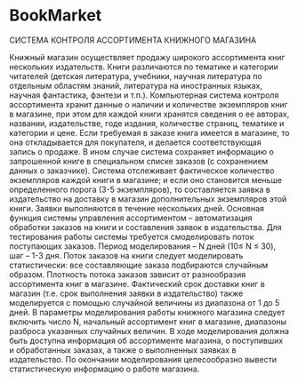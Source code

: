 # BookMarket
СИСТЕМА КОНТРОЛЯ АССОРТИМЕНТА КНИЖНОГО МАГАЗИНА

Книжный магазин осуществляет продажу широкого ассортимента книг 
нескольких издательств. Книги различаются по тематике и категории читателей 
(детская литература, учебники, научная литература по отдельным областям 
знаний, литература на иностранных языках, научная фантастика, фэнтези и т.п.). 
Компьютерная система контроля ассортимента хранит данные о наличии 
и количестве экземпляров книг в магазине, при этом для каждой книги хранятся 
сведения о ее авторах, названии, издательстве, годе издания, количестве 
страниц, тематике и категории и цене.
Если требуемая в заказе книга имеется в магазине, то она 
откладывается для покупателя, и делается соответствующая запись о продаже. В 
ином случае система сохраняет информацию о запрошенной книге в 
специальном списке заказов (с сохранением данных о заказчике).
Система отслеживает фактическое количество экземпляров каждой книги 
в магазине; и если оно становится меньше определенного порога (3-5 
экземпляров), то составляется заявка в издательство на доставку в магазин 
дополнительных экземпляров этой книги. Заявки выполняются в течение нескольких дней.
Основная функция системы управления ассортиментом – автоматизация 
обработки заказов на книги и составления заявок в издательства. Для 
тестирования работы системы требуется смоделировать поток поступающих 
заказов. Период моделирования – N дней (10≤ N ≤ 30), шаг – 1-3 дня.
Поток заказов на книги следует моделировать статистически: все
составляющие заказа подбираются случайным образом. Плотность потока заказов зависит от разнообразия
ассортимента книг в магазине. Фактический срок доставки книг в магазин (т.е. 
срок выполнения заявки в издательство) также моделируется с помощью 
случайной величины из диапазона от 1 до 5 дней.
В параметры моделирования работы книжного магазина следует включить 
число N, начальный ассортимент книг в магазине, диапазоны разброса 
указанных случайных величин. В ходе моделирования должна быть доступна информация об 
ассортименте магазина, о поступивших и обработанных заказах, а также о 
выполненных заявках в издательство. По окончании моделирования 
целесообразно вывести статистическую информацию о работе магазина.
